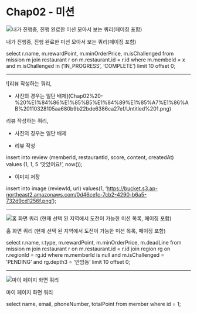 # Chap02 - 미션

![내가 진행중, 진행 완료한 미션 모아서 보는 쿼리(페이징 포함)](Chap02%20-%20%E1%84%86%E1%85%B5%E1%84%89%E1%85%A7%E1%86%AB%20110328105aa680b9b22bde6386ca27ef/Untitled.png)

내가 진행중, 진행 완료한 미션 모아서 보는 쿼리(페이징 포함)

select r.name, m.rewardPoint, m.minOrderPrice, m.isChallenged from mission m join restaurant r on m.restaurant.id = r.id where m.membeId = x and m.isChallenged in (’IN_PROGRESS’, ‘COMPLETE’) limit 10 offset 0;

---

![리뷰 작성하는 쿼리,
* 사진의 경우는 일단 배제](Chap02%20-%20%E1%84%86%E1%85%B5%E1%84%89%E1%85%A7%E1%86%AB%20110328105aa680b9b22bde6386ca27ef/Untitled%201.png)

리뷰 작성하는 쿼리,
* 사진의 경우는 일단 배제

- 리뷰 작성

insert into review (memberId, restaurantId, score, content, createdAt) values (1, 1, 5 ‘맛있어요!’, now());

- 이미지 저장

insert into image (reviewId, url) values(1, ‘https://bucket.s3.ap-northeast2.amazonaws.com/0d46ce1c-7cb2-4290-b6a5-732d9cd1256f.png’);

---

![홈 화면 쿼리
(현재 선택 된 지역에서 도전이 가능한 미션 목록, 페이징 포함)](Chap02%20-%20%E1%84%86%E1%85%B5%E1%84%89%E1%85%A7%E1%86%AB%20110328105aa680b9b22bde6386ca27ef/Untitled%202.png)

홈 화면 쿼리
(현재 선택 된 지역에서 도전이 가능한 미션 목록, 페이징 포함)

select r.name, r.type, m.rewardPoint, m.minOrderPrice, m.deadLine from mission m join restaurant r on m.restaurant.id = r.id join region rg on r.regionId = rg.id where m.memberId is null and m.isChallenged = ’PENDING’ and rg.depth3 = ‘안암동’ limit 10 offset 0;

---

![마이 페이지 화면 쿼리](Chap02%20-%20%E1%84%86%E1%85%B5%E1%84%89%E1%85%A7%E1%86%AB%20110328105aa680b9b22bde6386ca27ef/Untitled%203.png)

마이 페이지 화면 쿼리

select name, email, phoneNumber, totalPoint from member where id = 1;